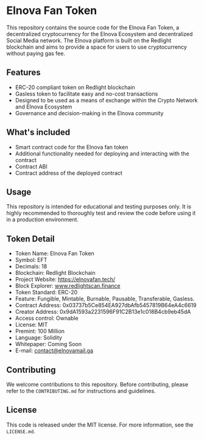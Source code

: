 # Elnova Fan Token

This repository contains the source code for the Elnova Fan Token, a decentralized cryptocurrency for the Elnova Ecosystem and decentralized Social Media network. The Elnova platform is built on the Redlight blockchain and aims to provide a space for users to use cryptocurrency without paying gas fee.
## Features
- ERC-20 compliant token on Redlight blockchain
- Gasless token to facilitate easy and no-cost transactions
- Designed to be used as a means of exchange within the Crypto Network and Elnova Ecosystem
- Governance and decision-making in the Elnova community

## What's included
- Smart contract code for the Elnova fan token
- Additional functionality needed for deploying and interacting with the contract
- Contract ABI
- Contract address of the deployed contract

## Usage
This repository is intended for educational and testing purposes only. It is highly recommended to thoroughly test and review the code before using it in a production environment.

## Token Detail
- Token Name: Elnova Fan Token
- Symbol: EFT 
- Decimals: 18
- Blockchain: Redlight Blockchain 
- Project Website: https://elnovafan.tech/ 
- Block Explorer: www.redlightscan.finance
- Token Standard: ERC-20
- Feature: Fungible, Mintable, Burnable, Pausable, Transferable, Gasless.
- Contract Address: 0x03737b5Ce854EA927dbAfb5457819B64eA4c6619
- Creator Address: 0x9dA1593a2231596F91C2B13e1c018B4cb9eb45dA
- Access control: Ownable
- License: MIT
- Premint: 100 Million
- Language: Solidity
- Whitepaper: Coming Soon
- E-mail: contact@elnovamail.ga

## Contributing
We welcome contributions to this repository. Before contributing, please refer to the `CONTRIBUTING.md` for instructions and guidelines.

## License
This code is released under the MIT license. For more information, see the `LICENSE.md`. 
